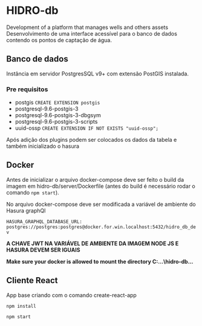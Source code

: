 # HIDRO-db

Development of a platform that manages wells and others assets
Desenvolvimento de uma interface acessível para o banco de dados contendo os pontos de captação de água.

## Banco de dados

Instância em servidor PostgresSQL v9+ com extensão PostGIS instalada.

### Pre requisitos

- postgis
  `CREATE EXTENSION postgis`
- postgresql-9.6-postgis-3
- postgresql-9.6-postgis-3-dbgsym
- postgresql-9.6-postgis-3-scripts
- uuid-ossp
  `CREATE EXTENSION IF NOT EXISTS "uuid-ossp";`

Após adição dos plugins podem ser colocados os dados da tabela e também inicializado o hasura

## Docker

Antes de inicializar o arquivo docker-compose deve ser feito o build da imagem em hidro-db/server/Dockerfile (antes do build é necessário rodar o comando `npm start`).

No arquivo docker-compose deve ser modificada a variável de ambiente do Hasura graphQl

`HASURA_GRAPHQL_DATABASE_URL: postgres://postgres:postgres@docker.for.win.localhost:5432/hidro_db_dev`

**A CHAVE JWT NA VARIÁVEL DE AMBIENTE DA IMAGEM NODE JS E HASURA DEVEM SER IGUAIS**

**Make sure your docker is allowed to mount the directory C:\...\hidro-db\...**

## Cliente React

App base criando com o comando create-react-app

`npm install`

`npm start`
